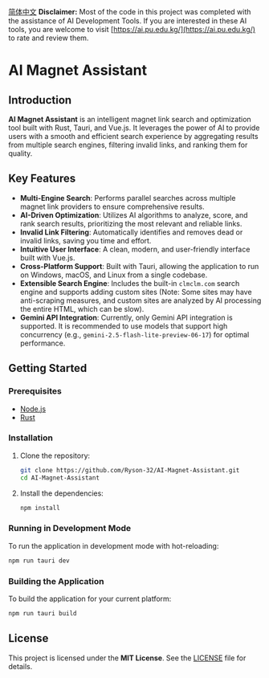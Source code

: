 [简体中文](README.zh-CN.md)
**Disclaimer:** Most of the code in this project was completed with the assistance of AI Development Tools. If you are interested in these AI tools, you are welcome to visit [https://ai.pu.edu.kg/](https://ai.pu.edu.kg/) to rate and review them.

# AI Magnet Assistant

## Introduction

**AI Magnet Assistant** is an intelligent magnet link search and optimization tool built with Rust, Tauri, and Vue.js. It leverages the power of AI to provide users with a smooth and efficient search experience by aggregating results from multiple search engines, filtering invalid links, and ranking them for quality.

## Key Features

-   **Multi-Engine Search**: Performs parallel searches across multiple magnet link providers to ensure comprehensive results.
-   **AI-Driven Optimization**: Utilizes AI algorithms to analyze, score, and rank search results, prioritizing the most relevant and reliable links.
-   **Invalid Link Filtering**: Automatically identifies and removes dead or invalid links, saving you time and effort.
-   **Intuitive User Interface**: A clean, modern, and user-friendly interface built with Vue.js.
-   **Cross-Platform Support**: Built with Tauri, allowing the application to run on Windows, macOS, and Linux from a single codebase.
-   **Extensible Search Engine**: Includes the built-in `clmclm.com` search engine and supports adding custom sites (Note: Some sites may have anti-scraping measures, and custom sites are analyzed by AI processing the entire HTML, which can be slow).
-   **Gemini API Integration**: Currently, only Gemini API integration is supported. It is recommended to use models that support high concurrency (e.g., `gemini-2.5-flash-lite-preview-06-17`) for optimal performance.

## Getting Started

### Prerequisites

-   [Node.js](https://nodejs.org/en/)
-   [Rust](https://www.rust-lang.org/tools/install)

### Installation

1.  Clone the repository:
    ```bash
    git clone https://github.com/Ryson-32/AI-Magnet-Assistant.git
    cd AI-Magnet-Assistant
    ```

2.  Install the dependencies:
    ```bash
    npm install
    ```

### Running in Development Mode

To run the application in development mode with hot-reloading:

```bash
npm run tauri dev
```

### Building the Application

To build the application for your current platform:

```bash
npm run tauri build
```

## License

This project is licensed under the **MIT License**. See the [LICENSE](LICENSE) file for details.
